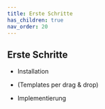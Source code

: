 ```yaml
---
title: Erste Schritte
has_children: true
nav_order: 20
---
```


## Erste Schritte

- Installation

- (Templates per drag & drop)
- Implementierung

